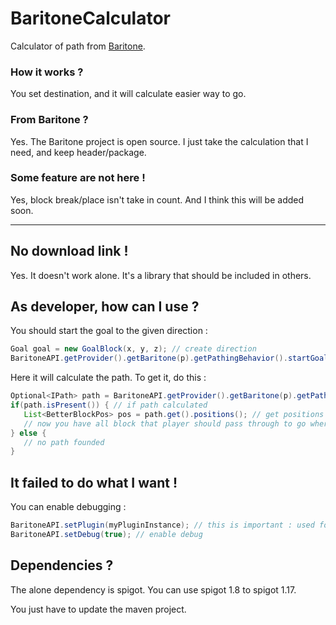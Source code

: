 # BaritoneCalculator
Calculator of path from [Baritone](https://github.com/cabaletta/baritone).

### How it works ?

You set destination, and it will calculate easier way to go.

### From Baritone ?

Yes. The Baritone project is open source. I just take the calculation that I need, and keep header/package.

### Some feature are not here !

Yes, block break/place isn't take in count. And I think this will be added soon.

---
## No download link !

Yes. It doesn't work alone. It's a library that should be included in others.

## As developer, how can I use ?

You should start the goal to the given direction :

```java
Goal goal = new GoalBlock(x, y, z); // create direction
BaritoneAPI.getProvider().getBaritone(p).getPathingBehavior().startGoal(goal); // start goal
```
Here it will calculate the path. To get it, do this :
```java
Optional<IPath> path = BaritoneAPI.getProvider().getBaritone(p).getPathingBehavior().getPath(); // get optional path
if(path.isPresent()) { // if path calculated
   List<BetterBlockPos> pos = path.get().positions(); // get positions
   // now you have all block that player should pass through to go where he wants
} else {
   // no path founded
}
```

## It failed to do what I want !

You can enable debugging :
```java
BaritoneAPI.setPlugin(myPluginInstance); // this is important : used for logger
BaritoneAPI.setDebug(true); // enable debug
```

## Dependencies ?

The alone dependency is spigot. You can use spigot 1.8 to spigot 1.17.

You just have to update the maven project.
